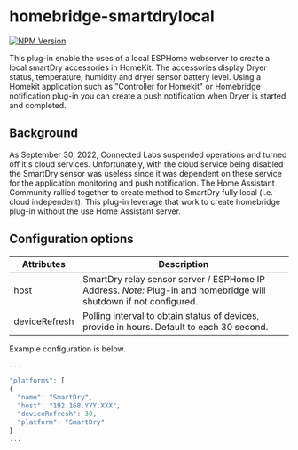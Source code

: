 # homebridge-smartdrylocal 

[![NPM Version](https://img.shields.io/npm/v/homebridge-smartdrylocal.svg?style=flat-square)](https://www.npmjs.com/package/homebridge-smartdrylocal)

This plug-in enable the uses of a local ESPHome webserver to create a local smartDry accessories in HomeKit. The accessories display Dryer status, temperature, humidity and dryer sensor battery level.  Using a Homekit application such as "Controller for Homekit" or Homebridge notification plug-in you can create a push notification when Dryer is started and completed.

## Background

As September 30, 2022,  Connected Labs suspended operations and turned off it's cloud services.  Unfortunately, with the cloud service being disabled the SmartDry sensor was useless since it was dependent on these service for the application monitoring and push notification.  The Home Assistant Community rallied together to create method to SmartDry fully local (i.e. cloud independent).  This plug-in leverage that work to create homebridge plug-in without the use Home Assistant server.



## Configuration options

| Attributes        | Description                                                                                                              |
| ----------------- | ------------------------------------------------------------------------------------------------------------------------ |
| host              | SmartDry relay sensor server / ESPHome IP Address.  *Note:* Plug-in and homebridge will shutdown if not configured.                      |
| deviceRefresh        | Polling interval to obtain status of devices, provide in hours. Default to each 30 second.          |


Example configuration is below.

```javascript
...

"platforms": [
{
  "name": "SmartDry",
  "host": "192.168.YYY.XXX",
  "deviceRefresh": 30,
  "platform": "SmartDry"
}
...
